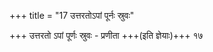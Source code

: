 +++
title = "17 उत्तरतोऽपां पूर्नः स्रुवः"

+++
उत्तरतो ऽपां पूर्णः स्रुवः - प्रणीता +++(इति ज्ञेयाः)+++ १७